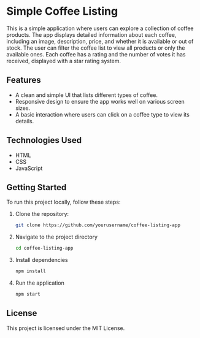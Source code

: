 # Simple Coffee Listing

This is a simple application where users can explore a collection of coffee products. The app displays detailed information about each coffee, including an image, description, price, and whether it is available or out of stock. The user can filter the coffee list to view all products or only the available ones. Each coffee has a rating and the number of votes it has received, displayed with a star rating system.

## Features

- A clean and simple UI that lists different types of coffee.
- Responsive design to ensure the app works well on various screen sizes.
- A basic interaction where users can click on a coffee type to view its details.

## Technologies Used

- HTML
- CSS
- JavaScript

## Getting Started

To run this project locally, follow these steps:

1. Clone the repository:

   ```bash
   git clone https://github.com/yourusername/coffee-listing-app
   ```
   
2. Navigate to the project directory
   ```bash
   cd coffee-listing-app
   ```
   
3. Install dependencies

   ```bash
   npm install
   ```

4. Run the application

   ```bash
   npm start
   ```

## License

This project is licensed under the MIT License.
